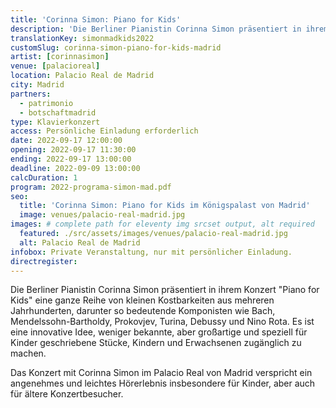 ```yaml
---
title: 'Corinna Simon: Piano for Kids'
description: 'Die Berliner Pianistin Corinna Simon präsentiert in ihrem Konzert "Piano for Kids" eine ganze Reihe von kleinen Kostbarkeiten aus mehreren Jahrhunderten.'
translationKey: simonmadkids2022
customSlug: corinna-simon-piano-for-kids-madrid
artist: [corinnasimon]
venue: [palacioreal]
location: Palacio Real de Madrid
city: Madrid
partners:
  - patrimonio
  - botschaftmadrid
type: Klavierkonzert
access: Persönliche Einladung erforderlich
date: 2022-09-17 12:00:00
opening: 2022-09-17 11:30:00
ending: 2022-09-17 13:00:00
deadline: 2022-09-09 13:00:00
calcDuration: 1
program: 2022-programa-simon-mad.pdf
seo:
  title: 'Corinna Simon: Piano for Kids im Königspalast von Madrid'
  image: venues/palacio-real-madrid.jpg
images: # complete path for eleventy img srcset output, alt required
  featured: ./src/assets/images/venues/palacio-real-madrid.jpg
  alt: Palacio Real de Madrid
infobox: Private Veranstaltung, nur mit persönlicher Einladung.
directregister:
---
```


Die Berliner Pianistin Corinna Simon präsentiert in ihrem Konzert "Piano for Kids" eine ganze Reihe von kleinen Kostbarkeiten aus mehreren Jahrhunderten, darunter so bedeutende Komponisten wie Bach, Mendelssohn-Bartholdy, Prokovjev, Turina, Debussy und Nino Rota. Es ist eine innovative Idee, weniger bekannte, aber großartige und speziell für Kinder geschriebene Stücke, Kindern und Erwachsenen zugänglich zu machen.

Das Konzert mit Corinna Simon im Palacio Real von Madrid verspricht ein angenehmes und leichtes Hörerlebnis insbesondere für Kinder, aber auch für ältere Konzertbesucher.
